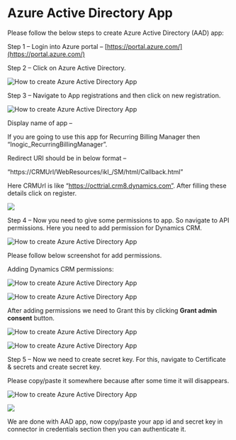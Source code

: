 # Azure Active Directory App

Please follow the below steps to create Azure Active Directory (AAD) app:

Step 1 – Login into Azure portal – [https://portal.azure.com/](https://portal.azure.com/)

Step 2 – Click on Azure Active Directory.

![How to create Azure Active Directory App](https://www.inogic.com/blog/wp-content/uploads/2020/10/image1.png)

Step 3 – Navigate to App registrations and then click on new registration.

![How to create Azure Active Directory App](https://www.inogic.com/blog/wp-content/uploads/2020/10/image2.png)

Display name of app –

If you are going to use this app for Recurring Billing Manager then “Inogic\_RecurringBillingManager”.

Redirect URI should be in below format –

“https://CRMUrl/WebResources/ikl\_/SM/html/Callback.html”

Here CRMUrl is like “https://octtrial.crm8.dynamics.com”. After filling these details click on register.

![](<../../.gitbook/assets/Azure direct\_1.png>)

Step 4 – Now you need to give some permissions to app. So navigate to API permissions. Here you need to add permission for Dynamics CRM.

![How to create Azure Active Directory App](https://www.inogic.com/blog/wp-content/uploads/2020/10/image4.png)

Please follow below screenshot for add permissions.

Adding Dynamics CRM permissions:

![How to create Azure Active Directory App](https://www.inogic.com/blog/wp-content/uploads/2020/10/image5.png)

![How to create Azure Active Directory App](https://www.inogic.com/blog/wp-content/uploads/2020/10/image6.png)

After adding permissions we need to Grant this by clicking **Grant admin consent** button.

![How to create Azure Active Directory App](https://www.inogic.com/blog/wp-content/uploads/2020/10/image7.png)

![How to create Azure Active Directory App](https://www.inogic.com/blog/wp-content/uploads/2020/10/image8.png)

Step 5 – Now we need to create secret key. For this, navigate to Certificate & secrets and create secret key.

Please copy/paste it somewhere because after some time it will disappears.

![How to create Azure Active Directory App](https://www.inogic.com/blog/wp-content/uploads/2020/10/image9.png)

![](https://www.inogic.com/blog/wp-content/uploads/2020/10/image10.png)

We are done with AAD app, now copy/paste your app id and secret key in connector in credentials section then you can authenticate it.
